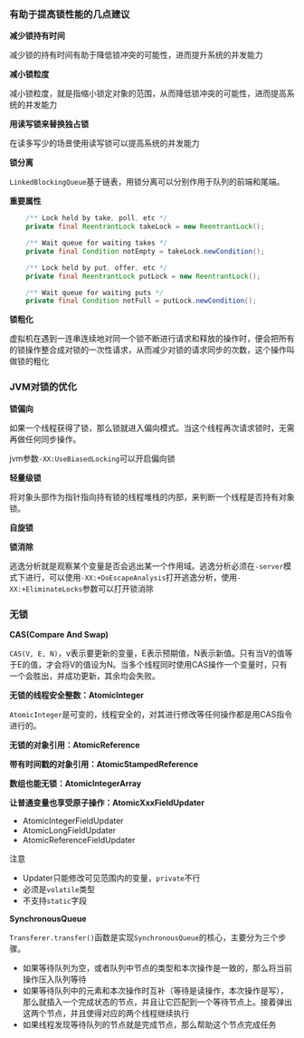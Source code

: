 ### 有助于提高锁性能的几点建议
**减少锁持有时间**

减少锁的持有时间有助于降低锁冲突的可能性，进而提升系统的并发能力

**减小锁粒度**

减小锁粒度，就是指缩小锁定对象的范围，从而降低锁冲突的可能性，进而提高系统的并发能力

**用读写锁来替换独占锁**

在读多写少的场景使用读写锁可以提高系统的并发能力

**锁分离**

`LinkedBlockingQueue`基于链表，用锁分离可以分别作用于队列的前端和尾端。

**重要属性**

```java
    /** Lock held by take, poll, etc */
    private final ReentrantLock takeLock = new ReentrantLock();

    /** Wait queue for waiting takes */
    private final Condition notEmpty = takeLock.newCondition();

    /** Lock held by put, offer, etc */
    private final ReentrantLock putLock = new ReentrantLock();

    /** Wait queue for waiting puts */
    private final Condition notFull = putLock.newCondition();

```

**锁粗化**

虚拟机在遇到一连串连续地对同一个锁不断进行请求和释放的操作时，便会把所有的锁操作整合成对锁的一次性请求，从而减少对锁的请求同步的次数，这个操作叫做锁的粗化


### JVM对锁的优化
**锁偏向**

如果一个线程获得了锁，那么锁就进入偏向模式。当这个线程再次请求锁时，无需再做任何同步操作。

jvm参数`-XX:UseBiasedLocking`可以开启偏向锁

**轻量级锁**

将对象头部作为指针指向持有锁的线程堆栈的内部，来判断一个线程是否持有对象锁。

**自旋锁**



**锁消除**

逃逸分析就是观察某个变量是否会逃出某一个作用域。逃逸分析必须在`-server`模式下进行，可以使用`-XX:+DoEscapeAnalysis`打开逃逸分析，使用`-XX:+EliminateLocks`参数可以打开锁消除

### 无锁
**CAS(Compare And Swap)**

`CAS(V, E, N)`，v表示要更新的变量，E表示预期值，N表示新值。只有当V的值等于E的值，才会将V的值设为N。当多个线程同时使用CAS操作一个变量时，只有一个会胜出，并成功更新，其余均会失败。

**无锁的线程安全整数：AtomicInteger**

`AtomicInteger`是可变的，线程安全的，对其进行修改等任何操作都是用CAS指令进行的。

**无锁的对象引用：AtomicReference**

**带有时间戳的对象引用：AtomicStampedReference**

**数组也能无锁：AtomicIntegerArray**

**让普通变量也享受原子操作：AtomicXxxFieldUpdater**

- AtomicIntegerFieldUpdater
- AtomicLongFieldUpdater
- AtomicReferenceFieldUpdater

注意
- Updater只能修改可见范围内的变量，`private`不行
- 必须是`volatile`类型
- 不支持`static`字段

**SynchronousQueue**

`Transferer.transfer()`函数是实现`SynchronousQueue`的核心，主要分为三个步骤。

- 如果等待队列为空，或者队列中节点的类型和本次操作是一致的，那么将当前操作压入队列等待
- 如果等待队列中的元素和本次操作时互补（等待是读操作，本次操作是写），那么就插入一个完成状态的节点，并且让它匹配到一个等待节点上。接着弹出这两个节点，并且使得对应的两个线程继续执行
- 如果线程发现等待队列的节点就是完成节点，那么帮助这个节点完成任务
